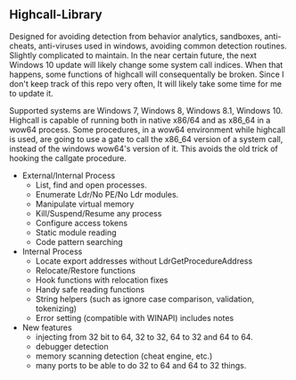 ## Highcall-Library

Designed for avoiding detection from behavior analytics, sandboxes, anti-cheats, anti-viruses used in windows, avoiding common detection routines. Slightly complicated to maintain. In the near certain future, the next Windows 10 update will likely change some system call indices. When that happens, some functions of highcall will consequentally be broken. Since I don't keep track of this repo very often, It will likely take some time for me to update it.

Supported systems are Windows 7, Windows 8, Windows 8.1, Windows 10. Highcall is capable of running both in native x86/64 and as x86_64 in a wow64 process. Some procedures, in a wow64 environment while highcall is used, are going to use a gate to call the x86_64 version of a system call, instead of the windows wow64's version of it. This avoids the old trick of hooking the callgate procedure.

* External/Internal Process 
  * List, find and open processes.
  * Enumerate Ldr/No PE/No Ldr modules.
  * Manipulate virtual memory
  * Kill/Suspend/Resume any process
  * Configure access tokens
  * Static module reading
  * Code pattern searching
* Internal Process
  * Locate export addresses without LdrGetProcedureAddress
  * Relocate/Restore functions
  * Hook functions with relocation fixes
  * Handy safe reading functions
  * String helpers (such as ignore case comparison, validation, tokenizing)
  * Error setting (compatible with WINAPI) includes notes
* New features
  * injecting from 32 bit to 64, 32 to 32, 64 to 32 and 64 to 64.
  * debugger detection
  * memory scanning detection (cheat engine, etc.)
  * many ports to be able to do 32 to 64 and 64 to 32 things.
